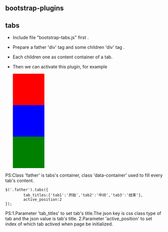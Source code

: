 ﻿## bootstrap-plugins

## tabs
  
  * Include file "bootstrap-tabs.js" first .

  * Prepare a father 'div' tag and some children 'div' tag . 
  
  * Each children one as content container of a tab.

  * Then we can activate this plugin, for example

	
	<div class="father">
		<div class = "data-container"><div style="width:100px;height:100px;background-color:red;"></div></div>
		<div class = "data-container"><div style="width:100px;height:100px;background-color:blue;"></div></div>
		<div class = "data-container"><div style="width:100px;height:100px;background-color:green;"></div></div>
	</div>

PS:Class 'father' is tabs's container, class 'data-container' used to fill every tab's content.

	$('.father').tabs({
			tab_titles:{'tab1':'开始','tab2':'中间','tab3':'结束'},
			active_position:2
	});

PS:1.Parameter 'tab_titles' to set tab's title.The json key is css class type of tab and the json value is tab's title.
   2.Parameter 'active_position' to set index of which tab actived when page be initialized.
